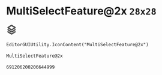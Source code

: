 # MultiSelectFeature@2x `28x28`
<img src="/img/MultiSelectFeature@2x.png" width=28 height=28>

``` CSharp
EditorGUIUtility.IconContent("MultiSelectFeature@2x")
```
```
MultiSelectFeature@2x
```
```
691206200206644999
```
